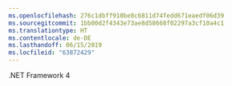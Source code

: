```yaml
---
ms.openlocfilehash: 276c1dbff910be8c6811d74fedd671eaedf06d39
ms.sourcegitcommit: 1bb00d2f4343e73ae8d58668f02297a3cf10a4c1
ms.translationtype: HT
ms.contentlocale: de-DE
ms.lasthandoff: 06/15/2019
ms.locfileid: "63872429"
---
```

.NET Framework 4